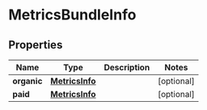

# MetricsBundleInfo


## Properties

| Name | Type | Description | Notes |
|------------ | ------------- | ------------- | -------------|
|**organic** | [**MetricsInfo**](MetricsInfo.md) |  |  [optional] |
|**paid** | [**MetricsInfo**](MetricsInfo.md) |  |  [optional] |



